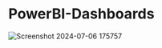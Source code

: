 # PowerBI-Dashboards
![Screenshot 2024-07-06 175757](https://github.com/KhushilBhimani2004/PowerBI-Dashboards/assets/69694471/d1f86079-594f-471e-9dee-030a9a41d156)
